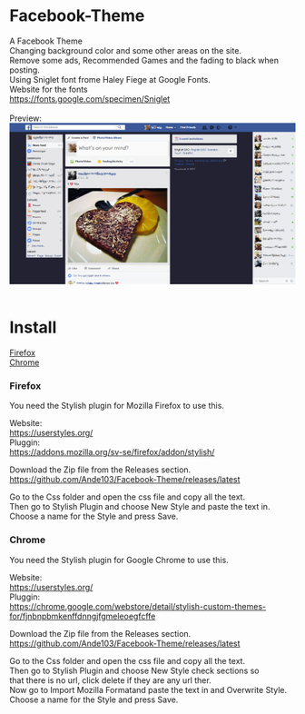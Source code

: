 # Facebook-Theme

A Facebook Theme<br>
Changing background color and some other areas on the site.<br>
Remove some ads, Recommended Games and the fading to black when posting.<br>
Using Sniglet font frome Haley Fiege at Google Fonts.<br>
Website for the fonts<br>
https://fonts.google.com/specimen/Sniglet<br>
<br>Preview: <br> 
![alt tag](https://raw.githubusercontent.com/Ande103/Facebook-Theme/master/Img/fb-preview.PNG)<br>
<br>
# Install<br>
[Firefox](https://github.com/Ande103/Facebook-Theme/#user-content-firefox "Install Firefox")<br>
[Chrome](https://github.com/Ande103/Facebook-Theme/#user-content-chrome "Install Chrome")<br>

<div id="firefox"></div>
<h3>Firefox</h3>

You need the Stylish plugin for Mozilla Firefox to use this.<br>

Website:<br>
https://userstyles.org/<br>
Pluggin:<br>
https://addons.mozilla.org/sv-se/firefox/addon/stylish/<br>

Download the Zip file from the Releases section.<br>
https://github.com/Ande103/Facebook-Theme/releases/latest <br>

Go to the Css folder and open the css file and copy all the text.<br>
Then go to Stylish Plugin and choose New Style and paste the text in.<br>
Choose a name for the Style and press Save.<br>

<div id="chrome"></div>
<h3>Chrome</h3>

You need the Stylish plugin for Google Chrome to use this.<br>

Website:<br>
https://userstyles.org/<br>
Pluggin:<br>
https://chrome.google.com/webstore/detail/stylish-custom-themes-for/fjnbnpbmkenffdnngjfgmeleoegfcffe<br>

Download the Zip file from the Releases section.<br>
https://github.com/Ande103/Facebook-Theme/releases/latest <br>

Go to the Css folder and open the css file and copy all the text.<br>
Then go to Stylish Plugin and choose New Style check sections so <br>
that there is no url, click delete if they are any url ther.<br>
Now go to Import Mozilla Formatand paste the text in and Overwrite Style.<br>
Choose a name for the Style and press Save.
